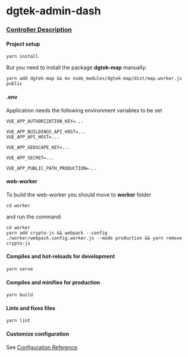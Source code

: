 # dgtek-admin-dash

### [Controller Description](https://github.com/garevna/dgtek-admin-dash/wiki/Controller-common-description)

#### Project setup

```
yarn install
```

But you need to install the package **dgtek-map** manually:

```
yarn add dgtek-map && mv node_modules/dgtek-map/dist/map.worker.js public
```

#### .env

Application needs the following environment variables to be set
```
VUE_APP_AUTHORIZATION_KEY=...

VUE_APP_BUILDINGS_API_HOST=...
VUE_APP_API_HOST=...

VUE_APP_GEOSCAPE_KEY=...

VUE_APP_SECRET=...

VUE_APP_PUBLIC_PATH_PRODUCTION=...
```

#### web-worker

To build the web-worker you should move to **worker** folder
```
cd worker
```
and run the command:
```
cd worker
yarn add crypto-js && webpack --config ./worker/webpack.config.worker.js --mode production && yarn remove crypto-js
```

#### Compiles and hot-reloads for development

```
yarn serve
```

#### Compiles and minifies for production

```
yarn build
```

#### Lints and fixes files

```
yarn lint
```

#### Customize configuration

See [Configuration Reference](https://cli.vuejs.org/config/).
